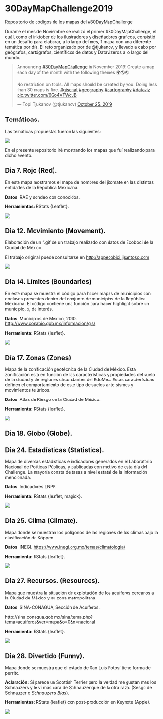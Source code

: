 # 30DayMapChallenge2019
Repositorio de códigos de los mapas del #30DayMapChallenge

Durante el mes de Noviembre se realizó el primer #30DayMapChallenge, el cuál, como el inktober de los ilustradores y diseñadores graficos, consistió en un desafío para elaborar, a lo largo del mes, 1 mapa con una diferente temática por día. El reto organizado por de @tjukanov, y llevado a cabo por geógrafos, cartógrafos, científicos de datos y Datavizeros a lo largo del mundo. 

<blockquote class="twitter-tweet"><p lang="en" dir="ltr">Announcing <a href="https://twitter.com/hashtag/30DayMapChallenge?src=hash&amp;ref_src=twsrc%5Etfw">#30DayMapChallenge</a> in November 2019! Create a map each day of the month with the following themes 🌍🌎🌏<br><br>No restriction on tools. All maps should be created by you. Doing less than 30 maps is fine. <a href="https://twitter.com/hashtag/gischat?src=hash&amp;ref_src=twsrc%5Etfw">#gischat</a> <a href="https://twitter.com/hashtag/geography?src=hash&amp;ref_src=twsrc%5Etfw">#geography</a> <a href="https://twitter.com/hashtag/cartography?src=hash&amp;ref_src=twsrc%5Etfw">#cartography</a> <a href="https://twitter.com/hashtag/dataviz?src=hash&amp;ref_src=twsrc%5Etfw">#dataviz</a> <a href="https://t.co/6Go4VFWcJB">pic.twitter.com/6Go4VFWcJB</a></p>&mdash; Topi Tjukanov (@tjukanov) <a href="https://twitter.com/tjukanov/status/1187713840550744066?ref_src=twsrc%5Etfw">October 25, 2019</a></blockquote> 

## Temáticas. 

Las temáticas propuestas fueron las siguientes: 

![](https://raw.githubusercontent.com/JuveCampos/30DayMapChallenge2019/master/imagenesRepo30days/0.%20Tematicas.jpeg)

En el presente repositorio iré mostrando los mapas que fuí realizando para dicho evento. 

## Dia 7. Rojo (Red). 

En este mapa mostramos el mapa de nombres del jitomate en las distintas entidades de la República Mexicana. 

**Datos:** RAE y sondeo con conocidos. 

**Herramientas:** RStats {Leaflet}.

![](https://raw.githubusercontent.com/JuveCampos/30DayMapChallenge2019/master/imagenesRepo30days/7.%20Red.png)

## Dia 12. Movimiento (Movement). 

Elaboración de un “.gif de un trabajo realizado con datos de Ecoboci de la Ciudad de México. 

El trabajo original puede consultarse en http://appecobici.jjsantoso.com 

![](https://raw.githubusercontent.com/JuveCampos/30DayMapChallenge2019/master/imagenesRepo30days/12.%20Movement.gif)


## Dia 14. Límites (Boundaries)

En este mapa se muestra el código para hacer mapas de municipios con enclaves presentes dentro del conjunto de municipios de la República Mexicana. El código contiene una función para hacer highlight sobre un municipio, `x`, de interés. 

**Datos:** Municipios de México, 2010. 
http://www.conabio.gob.mx/informacion/gis/

**Herramienta:** RStats {leaflet}.

![](https://raw.githubusercontent.com/JuveCampos/30DayMapChallenge2019/master/imagenesRepo30days/14.%20Boundaries.png)

## Día 17. Zonas (Zones)

Mapa de la zonificación geotécnica de la Ciudad de México. Esta zonificación está en función de las características y propiedades del suelo de la ciudad y de regiones circundantes del EdoMex. Estas características definen el comportamiento de este tipo de suelos ante sísmos y movimientos telúricos. 

**Datos:** Atlas de Riesgo de la Ciudad de México.

**Herramienta:** RStats {leaflet}.

![](https://raw.githubusercontent.com/JuveCampos/30DayMapChallenge2019/master/imagenesRepo30days/17.%20Zones.png)

## Dia 18. Globo (Globe). 





## Dia 24. Estadísticas (Statistics). 

Mapa de diversas estadísticas e indicadores generados en el Laboratorio Nacional de Políticas Públicas, y publicadas con motivo de esta día del Challenge. La mayoría consta de tasas a nivel estatal de la información mencionada. 

**Datos:** Indicadores LNPP. 

**Herramienta:** RStats {leaflet, magick}.  

![](https://raw.githubusercontent.com/JuveCampos/30DayMapChallenge2019/master/imagenesRepo30days/24.%20Statistics.gif)


## Dia 25. Clima (Climate). 

Mapa donde se muestran los polígonos de las regiones de los climas bajo la clasificación de Köppen. 

**Datos:** INEGI. https://www.inegi.org.mx/temas/climatologia/

**Herramienta:** RStats {leaflet}.

![](https://raw.githubusercontent.com/JuveCampos/30DayMapChallenge2019/master/imagenesRepo30days/25.%20Climate.png)

## Dia 27. Recursos. (Resources). 

Mapa que muestra la situación de explotación de los acuíferos cercanos a la Ciudad de México y su zona metropolitana. 

**Datos:**  SINA-CONAGUA, Sección de Acuíferos.

http://sina.conagua.gob.mx/sina/tema.php?tema=acuiferos&ver=mapa&o=0&n=nacional

**Herramienta:** RStats {leaflet}.

![](https://raw.githubusercontent.com/JuveCampos/30DayMapChallenge2019/master/imagenesRepo30days/27.%20Resources.jpeg)


## Dia 28. Divertido (Funny). 

Mapa donde se muestra que el estado de San Luis Potosí tiene forma de perrito. 

**Aclaración:** Si parece un Scottish Terrier pero la verdad me gustan mas los Schnauzers y le ví más cara de Schnauzer que de la otra raza. (Sesgo de Schnauzer o _Schnauzer´s Bias_).

**Herramientas:** RStats {leaflet} con post-producción en Keynote (Apple).

![](https://raw.githubusercontent.com/JuveCampos/30DayMapChallenge2019/master/imagenesRepo30days/28.%20Funny.jpg)


